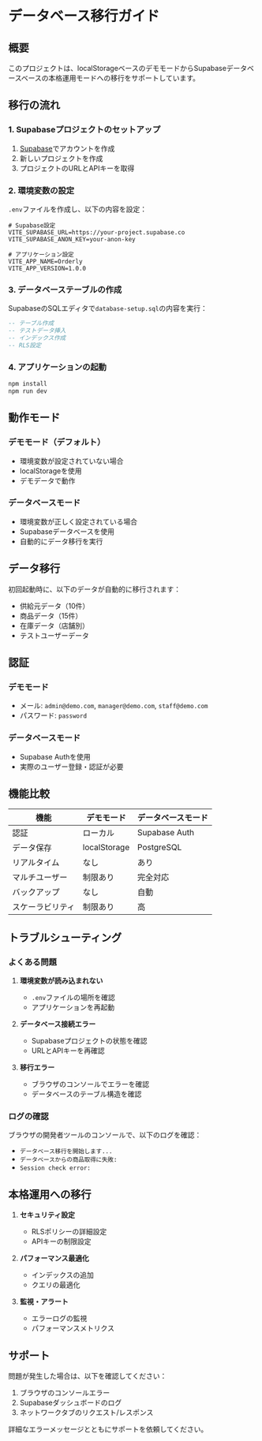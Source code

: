 # データベース移行ガイド

## 概要

このプロジェクトは、localStorageベースのデモモードからSupabaseデータベースベースの本格運用モードへの移行をサポートしています。

## 移行の流れ

### 1. Supabaseプロジェクトのセットアップ

1. [Supabase](https://supabase.com)でアカウントを作成
2. 新しいプロジェクトを作成
3. プロジェクトのURLとAPIキーを取得

### 2. 環境変数の設定

`.env`ファイルを作成し、以下の内容を設定：

```env
# Supabase設定
VITE_SUPABASE_URL=https://your-project.supabase.co
VITE_SUPABASE_ANON_KEY=your-anon-key

# アプリケーション設定
VITE_APP_NAME=Orderly
VITE_APP_VERSION=1.0.0
```

### 3. データベーステーブルの作成

SupabaseのSQLエディタで`database-setup.sql`の内容を実行：

```sql
-- テーブル作成
-- テストデータ挿入
-- インデックス作成
-- RLS設定
```

### 4. アプリケーションの起動

```bash
npm install
npm run dev
```

## 動作モード

### デモモード（デフォルト）
- 環境変数が設定されていない場合
- localStorageを使用
- デモデータで動作

### データベースモード
- 環境変数が正しく設定されている場合
- Supabaseデータベースを使用
- 自動的にデータ移行を実行

## データ移行

初回起動時に、以下のデータが自動的に移行されます：

- 供給元データ（10件）
- 商品データ（15件）
- 在庫データ（店舗別）
- テストユーザーデータ

## 認証

### デモモード
- メール: `admin@demo.com`, `manager@demo.com`, `staff@demo.com`
- パスワード: `password`

### データベースモード
- Supabase Authを使用
- 実際のユーザー登録・認証が必要

## 機能比較

| 機能 | デモモード | データベースモード |
|------|------------|-------------------|
| 認証 | ローカル | Supabase Auth |
| データ保存 | localStorage | PostgreSQL |
| リアルタイム | なし | あり |
| マルチユーザー | 制限あり | 完全対応 |
| バックアップ | なし | 自動 |
| スケーラビリティ | 制限あり | 高 |

## トラブルシューティング

### よくある問題

1. **環境変数が読み込まれない**
   - `.env`ファイルの場所を確認
   - アプリケーションを再起動

2. **データベース接続エラー**
   - Supabaseプロジェクトの状態を確認
   - URLとAPIキーを再確認

3. **移行エラー**
   - ブラウザのコンソールでエラーを確認
   - データベースのテーブル構造を確認

### ログの確認

ブラウザの開発者ツールのコンソールで、以下のログを確認：

- `データベース移行を開始します...`
- `データベースからの商品取得に失敗:`
- `Session check error:`

## 本格運用への移行

1. **セキュリティ設定**
   - RLSポリシーの詳細設定
   - APIキーの制限設定

2. **パフォーマンス最適化**
   - インデックスの追加
   - クエリの最適化

3. **監視・アラート**
   - エラーログの監視
   - パフォーマンスメトリクス

## サポート

問題が発生した場合は、以下を確認してください：

1. ブラウザのコンソールエラー
2. Supabaseダッシュボードのログ
3. ネットワークタブのリクエスト/レスポンス

詳細なエラーメッセージとともにサポートを依頼してください。




